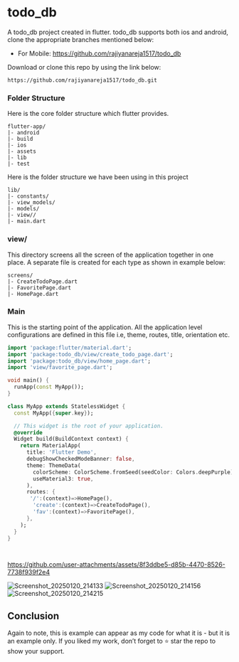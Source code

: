# todo_db

A todo_db project created in flutter. todo_db supports both ios and android, clone the appropriate branches mentioned below:

* For Mobile: https://github.com/rajiyanareja1517/todo_db

Download or clone this repo by using the link below:

```
https://github.com/rajiyanareja1517/todo_db.git
```


### Folder Structure
Here is the core folder structure which flutter provides.

```
flutter-app/
|- android
|- build
|- ios
|- assets
|- lib
|- test
```

Here is the folder structure we have been using in this project

```
lib/
|- constants/
|- view_models/
|- models/
|- view//
|- main.dart
```

### view/

This directory screens all the screen of the application together in one place. A separate file is created for each type as shown in example below:

```
screens/
|- CreateTodoPage.dart
|- FavoritePage.dart
|- HomePage.dart

```



### Main

This is the starting point of the application. All the application level configurations are defined in this file i.e, theme, routes, title, orientation etc.

```dart
import 'package:flutter/material.dart';
import 'package:todo_db/view/create_todo_page.dart';
import 'package:todo_db/view/home_page.dart';
import 'view/favorite_page.dart';

void main() {
  runApp(const MyApp());
}

class MyApp extends StatelessWidget {
  const MyApp({super.key});

  // This widget is the root of your application.
  @override
  Widget build(BuildContext context) {
    return MaterialApp(
      title: 'Flutter Demo',
      debugShowCheckedModeBanner: false,
      theme: ThemeData(
        colorScheme: ColorScheme.fromSeed(seedColor: Colors.deepPurple),
        useMaterial3: true,
      ),
      routes: {
       '/':(context)=>HomePage(),
        'create':(context)=>CreateTodoPage(),
        'fav':(context)=>FavoritePage(),
      },
    );
  }
}

  
```


https://github.com/user-attachments/assets/8f3ddbe5-d85b-4470-8526-7738f939f2e4



![Screenshot_20250120_214133](https://github.com/user-attachments/assets/88dcb5db-03b9-4d55-9f3b-698340fa4c14)
![Screenshot_20250120_214156](https://github.com/user-attachments/assets/77f3f9ff-c38c-4e96-b692-9bc2caa388aa)
![Screenshot_20250120_214215](https://github.com/user-attachments/assets/6464568a-74ed-460c-a6ee-518cc9a9f304)



## Conclusion

Again to note, this is example can appear as my code for what it is - but it is an example only. If you liked my work, don’t forget to ⭐ star the repo to show your support.
